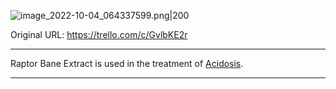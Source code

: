 ![image_2022-10-04_064337599.png\|200](/Items/Raptor%20Bane%20Extract%20-%20Attachments/6718845db30472d958dd7d72.png)

Original URL: https://trello.com/c/GvlbKE2r

---

Raptor Bane Extract is used in the treatment of [Acidosis](../Blood/Acidosis.md).

---

